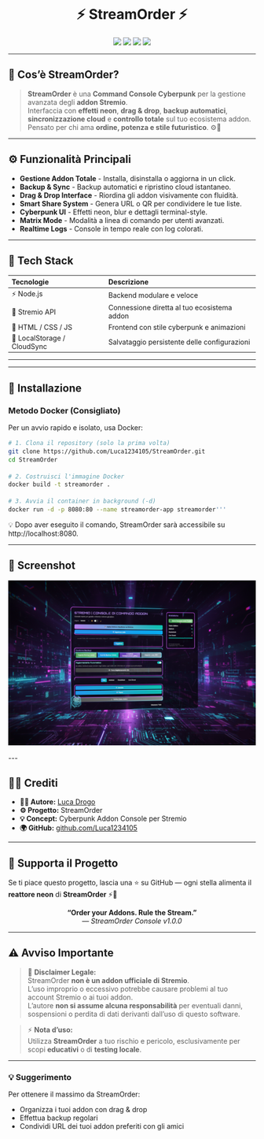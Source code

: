 <h1 align="center">⚡ StreamOrder ⚡</h1>

<p align="center">
  <img src="https://img.shields.io/badge/Version-1.0.0-purple?style=for-the-badge&logo=stremio" />
  <img src="https://img.shields.io/badge/Build-Stable-cyan?style=for-the-badge" />
  <img src="https://img.shields.io/badge/Theme-Cyberpunk-ff00ff?style=for-the-badge&logoColor=white" />
  <img src="https://img.shields.io/badge/License-Unlicensed-red?style=for-the-badge" />
</p>

---

## 💠 Cos’è StreamOrder?

> **StreamOrder** è una **Command Console Cyberpunk** per la gestione avanzata degli **addon Stremio**.  
> Interfaccia con **effetti neon**, **drag & drop**, **backup automatici**, **sincronizzazione cloud** e **controllo totale** sul tuo ecosistema addon.  
> Pensato per chi ama **ordine, potenza e stile futuristico**. ⚙️💜

---
## ⚙️ Funzionalità Principali

* **Gestione Addon Totale** - Installa, disinstalla o aggiorna in un click.
* **Backup & Sync** - Backup automatici e ripristino cloud istantaneo.
* **Drag & Drop Interface** - Riordina gli addon visivamente con fluidità.
* **Smart Share System** - Genera URL o QR per condividere le tue liste.
* **Cyberpunk UI** - Effetti neon, blur e dettagli terminal-style.
* **Matrix Mode** - Modalità a linea di comando per utenti avanzati.
* **Realtime Logs** - Console in tempo reale con log colorati.

---

## 🧠 Tech Stack

| Tecnologie | Descrizione |
| :--- | :--- |
| ⚡ Node.js | Backend modulare e veloce |
| 🧩 Stremio API | Connessione diretta al tuo ecosistema addon |
| 🎨 HTML / CSS / JS | Frontend con stile cyberpunk e animazioni |
| 🧬 LocalStorage / CloudSync | Salvataggio persistente delle configurazioni |

---

 ---

## 🚀 Installazione

### Metodo Docker (Consigliato)

Per un avvio rapido e isolato, usa Docker:

```bash
# 1. Clona il repository (solo la prima volta)
git clone https://github.com/Luca1234105/StreamOrder.git
cd StreamOrder

# 2. Costruisci l'immagine Docker
docker build -t streamorder .

# 3. Avvia il container in background (-d)
docker run -d -p 8080:80 --name streamorder-app streamorder'''
 ```
💡 Dopo aver eseguito il comando, StreamOrder sarà accessibile su http://localhost:8080.

---
## 🌌 Screenshot

<p align="center">
  <img src="https://github.com/Luca1234105/Provaaddon/blob/main/images/Gemini_Generated_Image_nx1h3lnx1h3lnx1h.png?raw=true" alt="Schermata StreamOrder" width="700">
</p>
---

## 🧑‍💻 Crediti

* **👨‍🚀 Autore:** [Luca Drogo](https://github.com/Luca1234105)
* **⚙️ Progetto:** StreamOrder
* **💡 Concept:** Cyberpunk Addon Console per Stremio
* **🌍 GitHub:** [github.com/Luca1234105](https://github.com/Luca1234105)

---

## 💬 Supporta il Progetto

Se ti piace questo progetto, lascia una ⭐ su GitHub — ogni stella alimenta il **reattore neon** di **StreamOrder** ⚡💜

<p align="center">
  <b>“Order your Addons. Rule the Stream.”</b><br>
  <i>— StreamOrder Console v1.0.0</i>
</p>

---

## ⚠️ Avviso Importante

> 🚨 **Disclaimer Legale:**  
> StreamOrder **non è un addon ufficiale di Stremio**.  
> L’uso improprio o eccessivo potrebbe causare problemi al tuo account Stremio o ai tuoi addon.  
> L’autore **non si assume alcuna responsabilità** per eventuali danni, sospensioni o perdita di dati derivanti dall’uso di questo software.

> ⚡ **Nota d’uso:**  
> Utilizza **StreamOrder** a tuo rischio e pericolo, esclusivamente per scopi **educativi** o di **testing locale**.

---

### 💡 Suggerimento

Per ottenere il massimo da StreamOrder:  
- Organizza i tuoi addon con drag & drop  
- Effettua backup regolari  
- Condividi URL dei tuoi addon preferiti con gli amici
